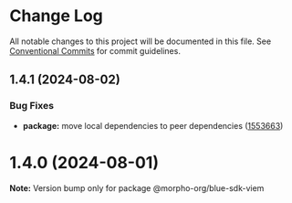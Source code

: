 # Change Log

All notable changes to this project will be documented in this file.
See [Conventional Commits](https://conventionalcommits.org) for commit guidelines.

## 1.4.1 (2024-08-02)

### Bug Fixes

* **package:** move local dependencies to peer dependencies ([1553663](https://github.com/morpho-org/sdks/commit/15536638c4564743b9d96de17b34739346b3b3e0))

# 1.4.0 (2024-08-01)

**Note:** Version bump only for package @morpho-org/blue-sdk-viem
